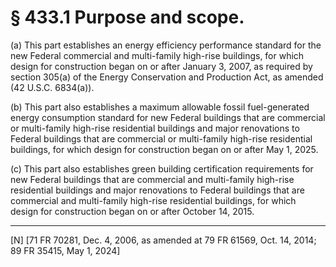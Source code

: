 # § 433.1   Purpose and scope.

(a) This part establishes an energy efficiency performance standard for the new Federal commercial and multi-family high-rise buildings, for which design for construction began on or after January 3, 2007, as required by section 305(a) of the Energy Conservation and Production Act, as amended (42 U.S.C. 6834(a)).




(b) This part also establishes a maximum allowable fossil fuel-generated energy consumption standard for new Federal buildings that are commercial or multi-family high-rise residential buildings and major renovations to Federal buildings that are commercial or multi-family high-rise residential buildings, for which design for construction began on or after May 1, 2025.




(c) This part also establishes green building certification requirements for new Federal buildings that are commercial and multi-family high-rise residential buildings and major renovations to Federal buildings that are commercial and multi-family high-rise residential buildings, for which design for construction began on or after October 14, 2015.



---

[N] [71 FR 70281, Dec. 4, 2006, as amended at 79 FR 61569, Oct. 14, 2014; 89 FR 35415, May 1, 2024]




